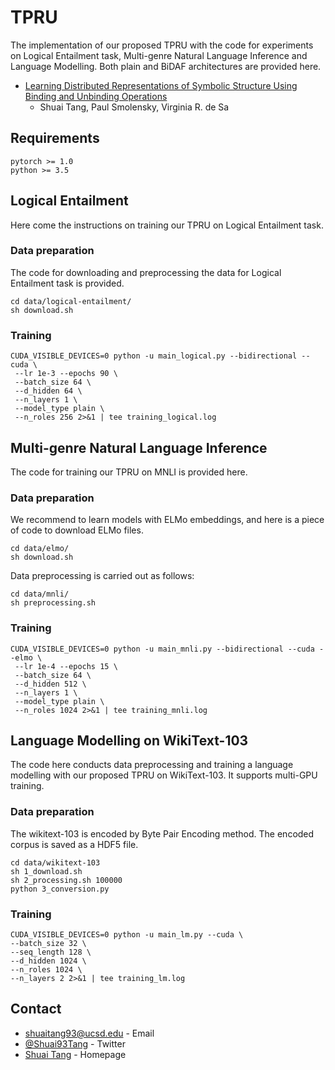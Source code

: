 # TPRU
The implementation of our proposed TPRU with the code for experiments on Logical Entailment task, Multi-genre Natural Language Inference and Language Modelling. Both plain and BiDAF architectures are provided here.
* [Learning Distributed Representations of Symbolic Structure Using Binding and Unbinding Operations](https://arxiv.org/pdf/1810.12456v5.pdf) 
   - Shuai Tang, Paul Smolensky, Virginia R. de Sa

## Requirements
```
pytorch >= 1.0
python >= 3.5
```

## Logical Entailment
Here come the instructions on training our TPRU on Logical Entailment task.


### Data preparation
The code for downloading and preprocessing the data for Logical Entailment task is provided.
```
cd data/logical-entailment/
sh download.sh
```

### Training
```
CUDA_VISIBLE_DEVICES=0 python -u main_logical.py --bidirectional --cuda \
 --lr 1e-3 --epochs 90 \
 --batch_size 64 \
 --d_hidden 64 \
 --n_layers 1 \
 --model_type plain \
 --n_roles 256 2>&1 | tee training_logical.log 
```

## Multi-genre Natural Language Inference
The code for training our TPRU on MNLI is provided here.

### Data preparation
We recommend to learn models with ELMo embeddings, and here is a piece of code to download ELMo files.
```
cd data/elmo/
sh download.sh
```
Data preprocessing is carried out as follows:
```
cd data/mnli/
sh preprocessing.sh 
```


### Training
```
CUDA_VISIBLE_DEVICES=0 python -u main_mnli.py --bidirectional --cuda --elmo \
 --lr 1e-4 --epochs 15 \
 --batch_size 64 \
 --d_hidden 512 \
 --n_layers 1 \
 --model_type plain \
 --n_roles 1024 2>&1 | tee training_mnli.log
```


## Language Modelling on WikiText-103

The code here conducts data preprocessing and training a language modelling with our proposed TPRU on WikiText-103. It supports multi-GPU training.


### Data preparation
The wikitext-103 is encoded by Byte Pair Encoding method. The encoded corpus is saved as a HDF5 file.

```
cd data/wikitext-103
sh 1_download.sh
sh 2_processing.sh 100000
python 3_conversion.py
```


### Training

```
CUDA_VISIBLE_DEVICES=0 python -u main_lm.py --cuda \
--batch_size 32 \
--seq_length 128 \
--d_hidden 1024 \
--n_roles 1024 \
--n_layers 2 2>&1 | tee training_lm.log
```


## Contact
* [shuaitang93@ucsd.edu](mailto:shuaitang93.ucsd.edu) - Email
* [@Shuai93Tang](https://twitter.com/Shuai93Tang) - Twitter
* [Shuai Tang](http://shuaitang.github.io/) - Homepage
